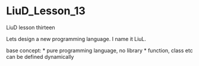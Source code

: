 # LiuD_Lesson_13
LiuD lesson thirteen

Lets design a new programming language. I name it LiuL.

base concept:
    * pure programming language, no library
    * function, class etc can be defined dynamically
